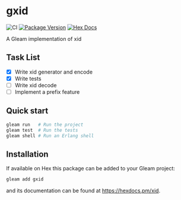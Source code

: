 # gxid

![CI](https://github.com/defgenx/gxid/workflows/test/badge.svg?branch=master)
[![Package Version](https://img.shields.io/hexpm/v/xid)](https://hex.pm/packages/gxid)
[![Hex Docs](https://img.shields.io/badge/hex-docs-ffaff3)](https://hexdocs.pm/gxid/)

A Gleam implementation of xid

## Task List
- [x] Write xid generator and encode
- [x] Write tests
- [ ] Write xid decode
- [ ] Implement a prefix feature

## Quick start

```sh
gleam run   # Run the project
gleam test  # Run the tests
gleam shell # Run an Erlang shell
```

## Installation

If available on Hex this package can be added to your Gleam project:

```sh
gleam add gxid
```

and its documentation can be found at <https://hexdocs.pm/xid>.


